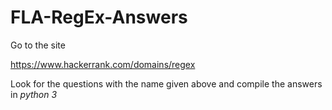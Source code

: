 # FLA-RegEx-Answers

Go to the site

https://www.hackerrank.com/domains/regex

Look for the questions with the name given above and compile the answers in *python 3*
